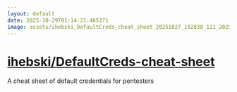 ```yaml
---
layout: default
date: 2025-10-29T01:14:21.465371
image: assets/ihebski_DefaultCreds_cheat_sheet_20251027_192838_121_20251028_091651_fe22a9--20251028T101705003--cropped.png
---
```


# [ihebski/DefaultCreds-cheat-sheet](https://github.com/ihebski/DefaultCreds-cheat-sheet/)

A cheat sheet of default credentials for pentesters
